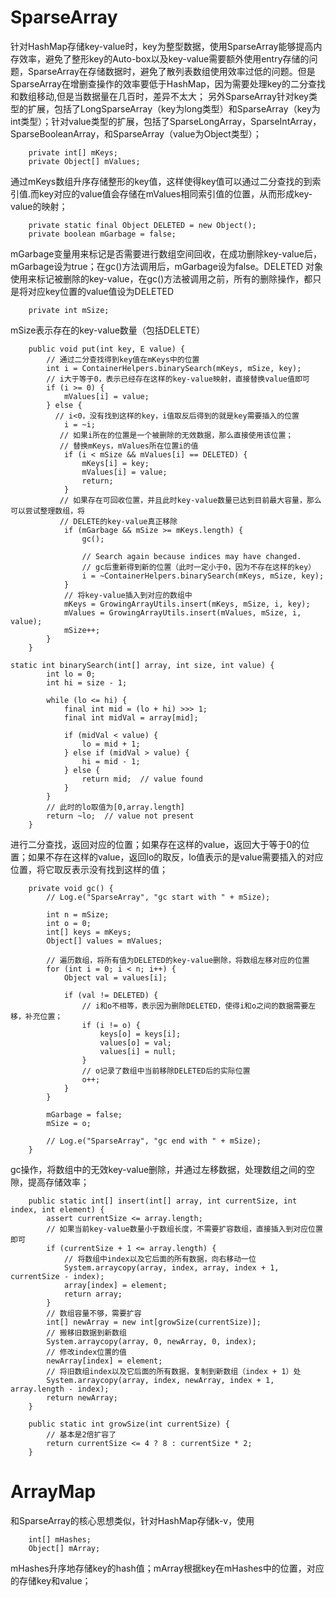 # SparseArray
针对HashMap存储key-value时，key为整型数据，使用SparseArray能够提高内存效率，避免了整形key的Auto-box以及key-value需要额外使用entry存储的问题，SparseArray在存储数据时，避免了散列表数组使用效率过低的问题。但是SparseArray在增删查操作的效率要低于HashMap，因为需要处理key的二分查找和数组移动,但是当数据量在几百时，差异不太大；
另外SparseArray针对key类型的扩展，包括了LongSparseArray（key为long类型）和SparseArray（key为int类型）；针对value类型的扩展，包括了SparseLongArray，SparseIntArray，SparseBooleanArray，和SparseArray（value为Object类型）；
```
    private int[] mKeys;
    private Object[] mValues;
```
通过mKeys数组升序存储整形的key值，这样使得key值可以通过二分查找的到索引值.而key对应的value值会存储在mValues相同索引值的位置，从而形成key-value的映射；
```
    private static final Object DELETED = new Object();
    private boolean mGarbage = false;
```
mGarbage变量用来标记是否需要进行数组空间回收，在成功删除key-value后，mGarbage设为true；在gc()方法调用后，mGarbage设为false。DELETED 对象使用来标记被删除的key-value，在gc()方法被调用之前，所有的删除操作，都只是将对应key位置的value值设为DELETED 
```
    private int mSize;
```
mSize表示存在的key-value数量（包括DELETE）
```
    public void put(int key, E value) {
        // 通过二分查找得到key值在mKeys中的位置
        int i = ContainerHelpers.binarySearch(mKeys, mSize, key);
        // i大于等于0，表示已经存在这样的key-value映射，直接替换value值即可
        if (i >= 0) {
            mValues[i] = value;
        } else {
          // i<0，没有找到这样的key，i值取反后得到的就是key需要插入的位置
            i = ~i;
           // 如果i所在的位置是一个被删除的无效数据，那么直接使用该位置；
           // 替换mKeys，mValues所在位置i的值  
            if (i < mSize && mValues[i] == DELETED) {
                mKeys[i] = key;
                mValues[i] = value;
                return;
            }
           // 如果存在可回收位置，并且此时key-value数量已达到目前最大容量，那么可以尝试整理数组，将
           // DELETE的key-value真正移除
            if (mGarbage && mSize >= mKeys.length) {
                gc();
                
                // Search again because indices may have changed.
                // gc后重新得到新的位置（此时一定小于0，因为不存在这样的key）
                i = ~ContainerHelpers.binarySearch(mKeys, mSize, key);
            }
            // 将key-value插入到对应的数组中
            mKeys = GrowingArrayUtils.insert(mKeys, mSize, i, key);
            mValues = GrowingArrayUtils.insert(mValues, mSize, i, value);
            mSize++;
        }
    }
```
```
static int binarySearch(int[] array, int size, int value) {
        int lo = 0;
        int hi = size - 1;

        while (lo <= hi) {
            final int mid = (lo + hi) >>> 1;
            final int midVal = array[mid];

            if (midVal < value) {
                lo = mid + 1;
            } else if (midVal > value) {
                hi = mid - 1;
            } else {
                return mid;  // value found
            }
        }
        // 此时的lo取值为[0,array.length]
        return ~lo;  // value not present
    }
```
进行二分查找，返回对应的位置；如果存在这样的value，返回大于等于0的位置；如果不存在这样的value，返回lo的取反，lo值表示的是value需要插入的对应位置，将它取反表示没有找到这样的值；
```
    private void gc() {
        // Log.e("SparseArray", "gc start with " + mSize);

        int n = mSize;
        int o = 0;
        int[] keys = mKeys;
        Object[] values = mValues;

        // 遍历数组，将所有值为DELETED的key-value删除，将数组左移对应的位置
        for (int i = 0; i < n; i++) {
            Object val = values[i];
      
            if (val != DELETED) {
                // i和o不相等，表示因为删除DELETED，使得i和o之间的数据需要左移，补充位置；
                if (i != o) {
                    keys[o] = keys[i];
                    values[o] = val;
                    values[i] = null;
                }
                // o记录了数组中当前移除DELETED后的实际位置
                o++;
            }
        }

        mGarbage = false;
        mSize = o;

        // Log.e("SparseArray", "gc end with " + mSize);
    }
```
gc操作，将数组中的无效key-value删除，并通过左移数据，处理数组之间的空隙，提高存储效率；
```
    public static int[] insert(int[] array, int currentSize, int index, int element) {
        assert currentSize <= array.length;
        // 如果当前key-value数量小于数组长度，不需要扩容数组，直接插入到对应位置即可
        if (currentSize + 1 <= array.length) {
            // 将数组中index以及它后面的所有数据，向右移动一位
            System.arraycopy(array, index, array, index + 1, currentSize - index);
            array[index] = element;
            return array;
        }
        // 数组容量不够，需要扩容
        int[] newArray = new int[growSize(currentSize)];
        // 搬移旧数据到新数组
        System.arraycopy(array, 0, newArray, 0, index);
        // 修改index位置的值
        newArray[index] = element;
        // 将旧数组index以及它后面的所有数据，复制到新数组（index + 1）处
        System.arraycopy(array, index, newArray, index + 1, array.length - index);
        return newArray;
    }

    public static int growSize(int currentSize) {
        // 基本是2倍扩容了
        return currentSize <= 4 ? 8 : currentSize * 2;
    }
```

# ArrayMap
和SparseArray的核心思想类似，针对HashMap存储k-v，使用
```
    int[] mHashes;
    Object[] mArray;
```
mHashes升序地存储key的hash值；mArray根据key在mHashes中的位置，对应的存储key和value；

